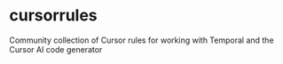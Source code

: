 # cursorrules
Community collection of Cursor rules for working with Temporal and the Cursor AI code generator
